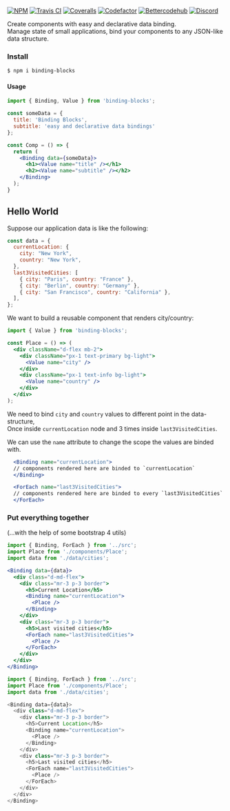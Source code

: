 [![NPM](https://img.shields.io/npm/v/binding-blocks.svg)](https://www.npmjs.org/package/binding-blocks)
[![Travis CI](https://travis-ci.com/staydistributed/binding-blocks.svg?branch=master)](https://travis-ci.com/staydistributed/binding-blocks)
[![Coveralls](https://coveralls.io/repos/github/StayDistributed/binding-blocks/badge.svg?branch=master)](https://coveralls.io/github/StayDistributed/binding-blocks?branch=master)
[![Codefactor](https://www.codefactor.io/repository/github/staydistributed/binding-blocks/badge)](https://www.codefactor.io/repository/github/staydistributed/binding-blocks)
[![Bettercodehub](https://bettercodehub.com/edge/badge/StayDistributed/binding-blocks?branch=master)](https://bettercodehub.com/)
[![Discord](https://img.shields.io/discord/699514717768515645)](https://discord.gg/q4vx7ej)

Create components with easy and declarative data binding.<br />
Manage state of small applications, bind your components to any JSON-like data structure.

### Install

```bash static
$ npm i binding-blocks
```

#### Usage

```jsx static
import { Binding, Value } from 'binding-blocks';

const someData = {
  title: 'Binding Blocks',
  subtitle: 'easy and declarative data bindings'
};

const Comp = () => {
  return (
    <Binding data={someData}>
      <h1><Value name="title" /></h1>
      <h2><Value name="subtitle" /></h2>
    </Binding>
  );
}
```

## Hello World

Suppose our application data is like the following:

```js static
const data = {
  currentLocation: {
    city: "New York",
    country: "New York",
  },
  last3VisitedCities: [
    { city: "Paris", country: "France" },
    { city: "Berlin", country: "Germany" },
    { city: "San Francisco", country: "California" },
  ],
};
```
We want to build a reusable component that renders city/country:

```jsx static
import { Value } from 'binding-blocks';

const Place = () => (
  <div className="d-flex mb-2">
    <div className="px-1 text-primary bg-light">
      <Value name="city" />
    </div>
    <div className="px-1 text-info bg-light">
      <Value name="country" />
    </div>
  </div>
);
```

We need to bind `city` and `country` values to different point in the data-structure,<br />
Once inside `currentLocation` node and 3 times inside `last3VisitedCities`.<br />

We can use the `name` attribute to change the scope the values are binded with.

```jsx static
  <Binding name="currentLocation">
  // components rendered here are binded to `currentLocation`
  </Binding>
```

```jsx static
  <ForEach name="last3VisitedCities">
  // components rendered here are binded to every `last3VisitedCities`
  </ForEach>
```

### Put everything together
(...with the help of some bootstrap 4 utils)

```jsx static
import { Binding, ForEach } from '../src';
import Place from './components/Place';
import data from './data/cities';

<Binding data={data}>
  <div class="d-md-flex">
    <div class="mr-3 p-3 border">
      <h5>Current Location</h5>
      <Binding name="currentLocation">
        <Place />
      </Binding>
    </div>
    <div class="mr-3 p-3 border">
      <h5>Last visited cities</h5>
      <ForEach name="last3VisitedCities">
        <Place />
      </ForEach>
    </div>
  </div>
</Binding>
```

```js noeditor
import { Binding, ForEach } from '../src';
import Place from './components/Place';
import data from './data/cities';

<Binding data={data}>
  <div class="d-md-flex">
    <div class="mr-3 p-3 border">
      <h5>Current Location</h5>
      <Binding name="currentLocation">
        <Place />
      </Binding>
    </div>
    <div class="mr-3 p-3 border">
      <h5>Last visited cities</h5>
      <ForEach name="last3VisitedCities">
        <Place />
      </ForEach>
    </div>
  </div>
</Binding>
```
